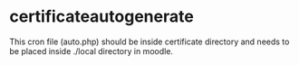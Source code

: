 certificateautogenerate
=======================

This cron file (auto.php) should be inside certificate directory and needs to be placed inside ./local directory in moodle.
